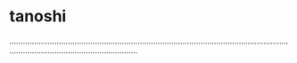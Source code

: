 # tanoshi
.....................................................................................................................................................................................